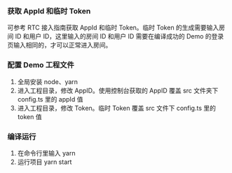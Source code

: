 ### 获取 AppId 和临时 Token

可参考 RTC 接入指南获取 AppId 和临时 Token。临时 Token 的生成需要输入房间 ID 和用户 ID，这里输入的房间 ID 和用户 ID 需要在编译成功的 Demo 的登录页输入相同的，才可以正常进入房间。

### 配置 Demo 工程文件

1. 全局安装 node、yarn
2. 进入工程目录，修改 AppID。使用控制台获取的 AppID 覆盖 src 文件夹下 config.ts 里的 appId 值
3. 进入工程目录，修改 Token。临时 Token 覆盖 src 文件下 config.ts 里的 token 值

### 编译运行

1. 在命令行里输入 yarn
2. 运行项目 yarn start
